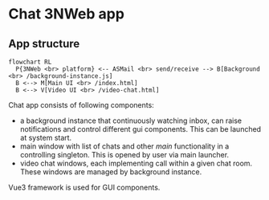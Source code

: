 # Chat 3NWeb app


## App structure

```mermaid
flowchart RL
  P{3NWeb <br> platform} <-- ASMail <br> send/receive --> B[Background <br> /background-instance.js]
  B <--> M[Main UI <br> /index.html]
  B <--> V[Video UI <br> /video-chat.html]
```

Chat app consists of following components:
- a background instance that continuously watching inbox, can raise notifications and control different gui components. This can be launched at system start.
- main window with list of chats and other *main* functionality in a controlling singleton. This is opened by user via main launcher.
- video chat windows, each implementing call within a given chat room. These windows are managed by background instance.

Vue3 framework is used for GUI components.

